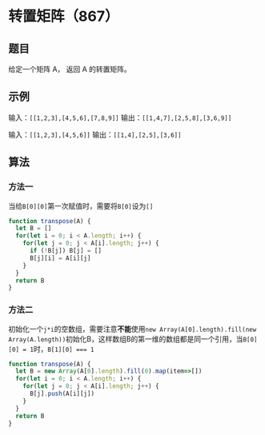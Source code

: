 # 转置矩阵（867）

## 题目

给定一个矩阵 A， 返回 A 的转置矩阵。

## 示例

输入：`[[1,2,3],[4,5,6],[7,8,9]]`
输出：`[[1,4,7],[2,5,8],[3,6,9]]`

输入：`[[1,2,3],[4,5,6]]`
输出：`[[1,4],[2,5],[3,6]]`

## 算法

### 方法一

当给`B[0][0]`第一次赋值时，需要将`B[0]`设为`[]`

```js
function transpose(A) {
  let B = []
  for(let i = 0; i < A.length; i++) {
    for(let j = 0; j < A[i].length; j++) {
      if (!B[j]) B[j] = []
      B[j][i] = A[i][j]
    }
  }
  return B
}
```

### 方法二

初始化一个`j*i`的空数组，需要注意**不能**使用`new Array(A[0].length).fill(new Array(A.length))`初始化B，这样数组B的第一维的数组都是同一个引用，当`B[0][0] = 1`时，`B[1][0] === 1`

```js
function transpose(A) {
  let B = new Array(A[0].length).fill(0).map(item=>[])
  for(let i = 0; i < A.length; i++) {
    for(let j = 0; j < A[i].length; j++) {
      B[j].push(A[i][j])
    }
  }
  return B
}
```